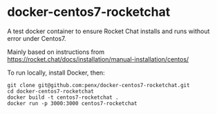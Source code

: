 # docker-centos7-rocketchat

A test docker container to ensure Rocket Chat installs and runs without error under Centos7.

Mainly based on instructions from https://rocket.chat/docs/installation/manual-installation/centos/

To run locally, install Docker, then:

```
git clone git@github.com:penx/docker-centos7-rocketchat.git
cd docker-centos7-rocketchat
docker build -t centos7-rocketchat .
docker run -p 3000:3000 centos7-rocketchat
```
